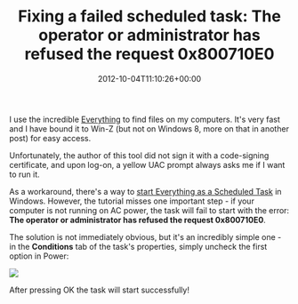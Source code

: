 ﻿---
title: 'Fixing a failed scheduled task: The operator or administrator has refused the request 0x800710E0'
date: 2012-10-04T11:10:26+00:00
---
I use the incredible [Everything](http://www.voidtools.com/) to find files on my computers. It's very fast and I have bound it to Win-Z (but not on Windows 8, more on that in another post) for easy access.

<!-- more -->

Unfortunately, the author of this tool did not sign it with a code-signing certificate, and upon log-on, a yellow UAC prompt always asks me if I want to run it.

As a workaround, there's a way to [start Everything as a Scheduled Task](http://www.voidtools.com/faq.php#How_do_I_bypass_the_UAC_to_run__Everything__with_administrative_privileges_on_system_startup) in Windows. However, the tutorial misses one important step - if your computer is not running on AC power, the task will fail to start with the error: **The operator or administrator has refused the request 0x800710E0**.

The solution is not immediately obvious, but it's an incredibly simple one - in the **Conditions** tab of the task's properties, simply uncheck the first option in Power:

![](http://i1.wp.com/hmemcpy.com/wp-content/uploads/2012/10/image2.png)

After pressing OK the task will start successfully!
